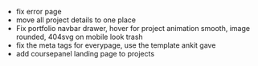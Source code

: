 - fix error page
- move all project details to one place
- Fix portfolio navbar drawer, hover for project animation smooth, image rounded, 404svg on mobile look trash
- fix the meta tags for everypage, use the template ankit gave
- add coursepanel landing page to projects